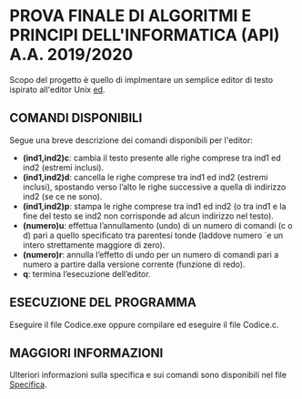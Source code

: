 # PROVA FINALE DI ALGORITMI E PRINCIPI DELL'INFORMATICA (API) A.A. 2019/2020
Scopo del progetto è quello di implmentare un semplice editor di testo ispirato all'editor Unix [ed](https://it.wikipedia.org/wiki/Ed_(Unix)).

## COMANDI DISPONIBILI
Segue una breve descrizione dei comandi disponibili per l'editor:
* __(ind1,ind2)c__: cambia il testo presente alle righe comprese tra ind1 ed ind2 (estremi inclusi).
* __(ind1,ind2)d__: cancella le righe comprese tra ind1 ed ind2 (estremi inclusi), spostando verso l’alto le righe successive a quella di indirizzo ind2 (se ce ne sono).
* __(ind1,ind2)p__: stampa le righe comprese tra ind1 ed ind2 (o tra ind1 e la fine del testo se ind2 non corrisponde ad alcun indirizzo nel testo).
* __(numero)u__: effettua l’annullamento (undo) di un numero di comandi (c o d) pari a quello specificato tra parentesi tonde (laddove numero `e un intero strettamente maggiore di zero).
* __(numero)r__: annulla l’effetto di undo per un numero di comandi pari a numero a partire dalla versione corrente (funzione di redo). 
* __q__: termina l’esecuzione dell’editor.

## ESECUZIONE DEL PROGRAMMA
Eseguire il file Codice.exe oppure compilare ed eseguire il file Codice.c.

## MAGGIORI INFORMAZIONI
Ulteriori informazioni sulla specifica e sui comandi sono disponibili nel file [Specifica](https://github.com/DavideFoini/PROGETTO-API-2019-2020/blob/main/Specifica.pdf).
